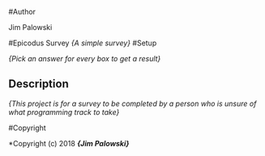 #Author

Jim Palowski

#Epicodus Survey
_{A simple survey}_
#Setup


_{Pick an answer for every box to get a result}_

## Description

_{This project is for a survey to be completed by a person who is unsure of what programming track to take}_

#Copyright

*Copyright (c) 2018 **_{Jim Palowski}_**